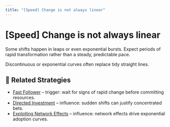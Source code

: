 ```yaml
---
title: "[Speed] Change is not always linear"
---
```


# [Speed] Change is not always linear

Some shifts happen in leaps or even exponential bursts. Expect periods of rapid transformation rather than a steady, predictable pace.

Discontinuous or exponential curves often replace tidy straight lines.

## 🔀 Related Strategies

- [Fast Follower](/strategies/positional/fast-follower) – trigger: wait for signs of rapid change before committing resources.
- [Directed Investment](/strategies/attacking/directed-investment) – influence: sudden shifts can justify concentrated bets.
- [Exploiting Network Effects](/strategies/accelerators/exploiting-network-effects) – influence: network effects drive exponential adoption curves.
